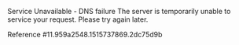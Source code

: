 Service Unavailable - DNS failure The server is temporarily unable to service your request. Please try again later.

Reference #11.959a2548.1515737869.2dc75d9b